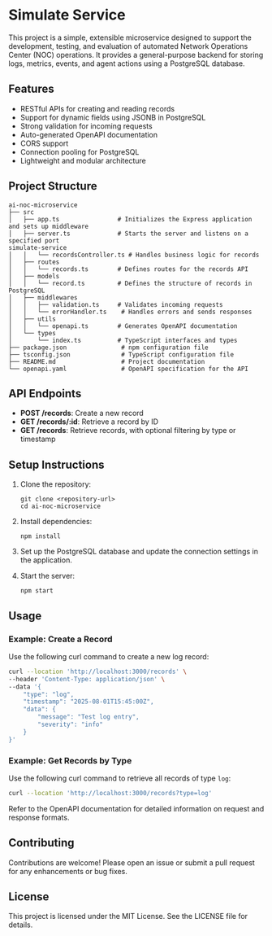 # Simulate Service

This project is a simple, extensible microservice designed to support the development, testing, and evaluation of automated Network Operations Center (NOC) operations. It provides a general-purpose backend for storing logs, metrics, events, and agent actions using a PostgreSQL database.

## Features

- RESTful APIs for creating and reading records
- Support for dynamic fields using JSONB in PostgreSQL
- Strong validation for incoming requests
- Auto-generated OpenAPI documentation
- CORS support
- Connection pooling for PostgreSQL
- Lightweight and modular architecture

## Project Structure

```
ai-noc-microservice
├── src
│   ├── app.ts                # Initializes the Express application and sets up middleware
│   ├── server.ts             # Starts the server and listens on a specified port
simulate-service
│   │   └── recordsController.ts # Handles business logic for records
│   ├── routes
│   │   └── records.ts        # Defines routes for the records API
│   ├── models
│   │   └── record.ts         # Defines the structure of records in PostgreSQL
│   ├── middlewares
│   │   ├── validation.ts     # Validates incoming requests
│   │   └── errorHandler.ts    # Handles errors and sends responses
│   ├── utils
│   │   └── openapi.ts        # Generates OpenAPI documentation
│   └── types
│       └── index.ts          # TypeScript interfaces and types
├── package.json               # npm configuration file
├── tsconfig.json              # TypeScript configuration file
├── README.md                  # Project documentation
└── openapi.yaml               # OpenAPI specification for the API
```

## API Endpoints

- **POST /records**: Create a new record
- **GET /records/:id**: Retrieve a record by ID
- **GET /records**: Retrieve records, with optional filtering by type or timestamp

## Setup Instructions

1. Clone the repository:
   ```
   git clone <repository-url>
   cd ai-noc-microservice
   ```

2. Install dependencies:
   ```
   npm install
   ```

3. Set up the PostgreSQL database and update the connection settings in the application.

4. Start the server:
   ```
   npm start
   ```

## Usage


### Example: Create a Record

Use the following curl command to create a new log record:

```sh
curl --location 'http://localhost:3000/records' \
--header 'Content-Type: application/json' \
--data '{
    "type": "log",
    "timestamp": "2025-08-01T15:45:00Z",
    "data": {
        "message": "Test log entry",
        "severity": "info"
    }
}'
```

### Example: Get Records by Type

Use the following curl command to retrieve all records of type `log`:

```sh
curl --location 'http://localhost:3000/records?type=log'
```

Refer to the OpenAPI documentation for detailed information on request and response formats.

## Contributing

Contributions are welcome! Please open an issue or submit a pull request for any enhancements or bug fixes.

## License

This project is licensed under the MIT License. See the LICENSE file for details.